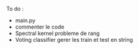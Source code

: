 To do : 
  - main.py 
  - commenter le code 
  - Spectral kernel probleme de rang
  - Voting classifier gerer les train et test en string